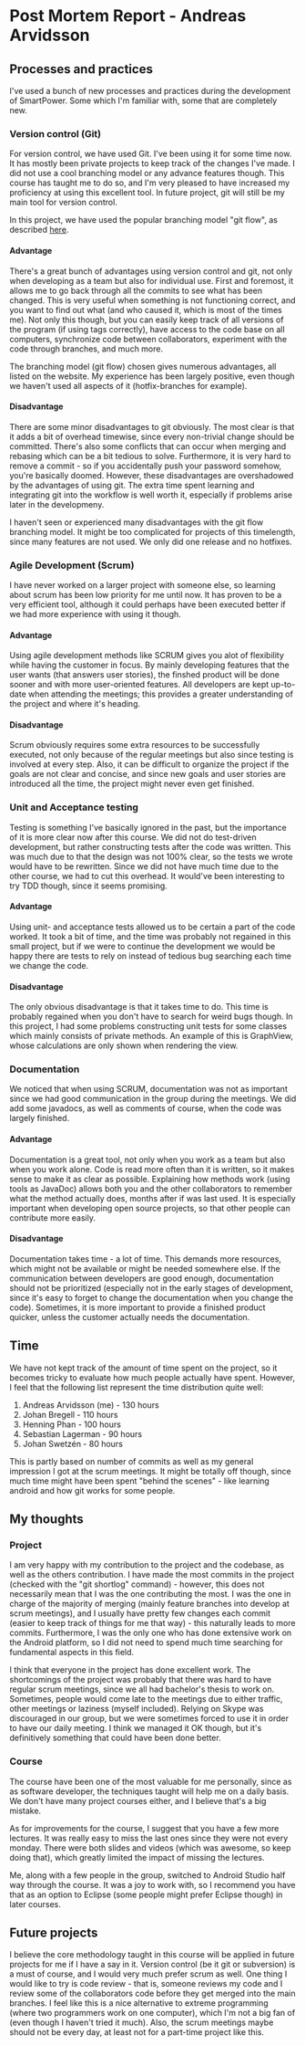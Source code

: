 Post Mortem Report - Andreas Arvidsson
======================================

## Processes and practices
I've used a bunch of new processes and practices during the development of SmartPower. Some which I'm familiar with, some that are completely new.

### Version control (Git)
For version control, we have used Git. I've been using it for some time now. It has mostly been private projects to keep track of the changes I've made. I did not use a cool branching model or any advance features though. This course has taught me to do so, and I'm very pleased to have increased my proficiency at using this excellent tool. In future project, git will still be my main tool for version control.

In this project, we have used the popular branching model "git flow", as described [here](http://nvie.com/posts/a-successful-git-branching-model/). 

#### Advantage
There's a great bunch of advantages using version control and git, not only when developing as a team but also for individual use. First and foremost, it allows me to go back through all the commits to see what has been changed. This is very useful when something is not functioning correct, and you want to find out what (and who caused it, which is most of the times me). Not only this though, but you can easily keep track of all versions of the program (if using tags correctly), have access to the code base on all computers, synchronize code between collaborators, experiment with the code through branches, and much more.

The branching model (git flow) chosen gives numerous advantages, all listed on the website. My experience has been largely positive, even though we haven't used all aspects of it (hotfix-branches for example).

#### Disadvantage
There are some minor disadvantages to git obviously. The most clear is that it adds a bit of overhead timewise, since every non-trivial change should be committed. There's also some conflicts that can occur when merging and rebasing which can be a bit tedious to solve. Furthermore, it is very hard to remove a commit - so if you accidentally push your password somehow, you're basically doomed. However, these disadvantages are overshadowed by the advantages of using git. The extra time spent learning and integrating git into the workflow is well worth it, especially if problems arise later in the developmeny.

I haven't seen or experienced many disadvantages with the git flow branching model. It might be too complicated for projects of this timelength, since many features are not used. We only did one release and no hotfixes.

### Agile Development (Scrum)
I have never worked on a larger project with someone else, so learning about scrum has been low priority for me until now. It has proven to be a very efficient tool, although it could perhaps have been executed better if we had more experience with using it though.

#### Advantage
Using agile development methods like SCRUM gives you alot of flexibility while having the customer in focus. By mainly developing features that the user wants (that answers user stories), the finshed product will be done sooner and with more user-oriented features. All developers are kept up-to-date when attending the meetings; this provides a greater understanding of the project and where it's heading.

#### Disadvantage
Scrum obviously requires some extra resources to be successfully executed, not only because of the regular meetings but also since testing is involved at every step. Also, it can be difficult to organize the project if the goals are not clear and concise, and since new goals and user stories are introduced all the time, the project might never even get finished.

### Unit and Acceptance testing
Testing is something I've basically ignored in the past, but the importance of it is more clear now after this course. We did not do test-driven development, but rather constructing tests after the code was written. This was much due to that the design was not 100% clear, so the tests we wrote would have to be rewritten. Since we did not have much time due to the other course, we had to cut this overhead. It would've been interesting to try TDD though, since it seems promising.

#### Advantage
Using unit- and acceptance tests allowed us to be certain a part of the code worked. It took a bit of time, and the time was probably not regained in this small project, but if we were to continue the development we would be happy there are tests to rely on instead of tedious bug searching each time we change the code.

#### Disadvantage
The only obvious disadvantage is that it takes time to do. This time is probably regained when you don't have to search for weird bugs though.
In this project, I had some problems constructing unit tests for some classes which mainly consists of private methods. An example of this is GraphView, whose calculations are only shown when rendering the view.

### Documentation
We noticed that when using SCRUM, documentation was not as important since we had good communication in the group during the meetings. We did add some javadocs, as well as comments of course, when the code was largely finished.

#### Advantage
Documentation is a great tool, not only when you work as a team but also when you work alone. Code is read more often than it is written, so it makes sense to make it as clear as possible. Explaining how methods work (using tools as JavaDoc) allows both you and the other collaborators to remember what the method actually does, months after if was last used. It is especially important when developing open source projects, so that other people can contribute more easily.

#### Disadvantage
Documentation takes time - a lot of time. This demands more resources, which might not be available or might be needed somewhere else. If the communication between developers are good enough, documentation should not be prioritized (especially not in the early stages of development, since it's easy to forget to change the documentation when you change the code). Sometimes, it is more important to provide a finished product quicker, unless the customer actually needs the documentation.

## Time
We have not kept track of the amount of time spent on the project, so it becomes tricky to evaluate how much people actually have spent. However, I feel that the following list represent the time distribution quite well:

1. Andreas Arvidsson (me) - 130 hours
2. Johan Bregell - 110 hours
3. Henning Phan - 100 hours
4. Sebastian Lagerman - 90 hours
5. Johan Swetzén - 80 hours

This is partly based on number of commits as well as my general impression I got at the scrum meetings. It might be totally off though, since much time might have been spent "behind the scenes" - like learning android and how git works for some people.

## My thoughts

### Project
I am very happy with my contribution to the project and the codebase, as well as the others contribution. I have made the most commits in the project (checked with the "git shortlog" command) - however, this does not necessarily mean that I was the one contributing the most. I was the one in charge of the majority of merging (mainly feature branches into develop at scrum meetings), and I usually have pretty few changes each commit (easier to keep track of things for me that way) - this naturally leads to more commits. Furthermore, I was the only one who has done extensive work on the Android platform, so I did not need to spend much time searching for fundamental aspects in this field.

I think that everyone in the project has done excellent work. The shortcomings of the project was probably that there was hard to have regular scrum meetings, since we all had bachelor's thesis to work on. Sometimes, people would come late to the meetings due to either traffic, other meetings or laziness (myself included). Relying on Skype was discouraged in our group, but we were sometimes forced to use it in order to have our daily meeting. I think we managed it OK though, but it's definitively something that could have been done better.

### Course
The course have been one of the most valuable for me personally, since as as software developer, the techniques taught will help me on a daily basis. We don't have many project courses either, and I believe that's a big mistake.

As for improvements for the course, I suggest that you have a few more lectures. It was really easy to miss the last ones since they were not every monday. There were both slides and videos (which was awesome, so keep doing that), which greatly limited the impact of missing the lectures.

Me, along with a few people in the group, switched to Android Studio half way through the course. It was a joy to work with, so I recommend you have that as an option to Eclipse (some people might prefer Eclipse though) in later courses.

## Future projects
I believe the core methodology taught in this course will be applied in future projects for me if I have a say in it. Version control (be it git or subversion) is a must of course, and I would very much prefer scrum as well. One thing I would like to try is code review - that is, someone reviews my code and I review some of the collaborators code before they get merged into the main branches. I feel like this is a nice alternative to extreme programming (where two programmers work on one computer), which I'm not a big fan of (even though I haven't tried it much). Also, the scrum meetings maybe should not be every day, at least not for a part-time project like this.
